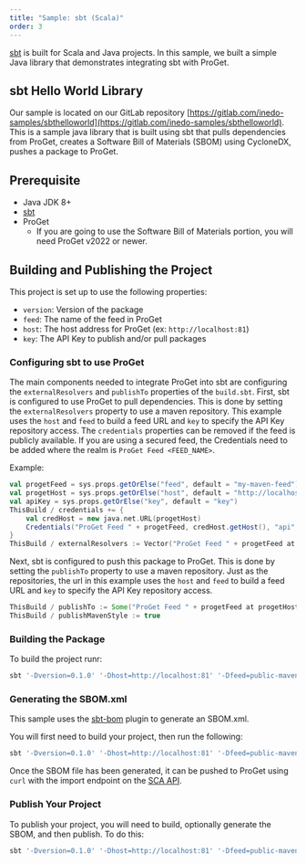 ```yaml
---
title: "Sample: sbt (Scala)"
order: 3
---
```


[sbt](https://www.scala-sbt.org/) is built for Scala and Java projects.  In this sample, we built a simple Java library that demonstrates integrating sbt with ProGet.

## sbt Hello World Library

Our sample is located on our GitLab repository [https://gitlab.com/inedo-samples/sbthelloworld](https://gitlab.com/inedo-samples/sbthelloworld).  This is a sample java library that is built using sbt that pulls dependencies from ProGet, creates a Software Bill of Materials (SBOM) using CycloneDX, pushes a package to ProGet.

## Prerequisite

- Java JDK 8+
- [sbt](https://www.scala-sbt.org/)
- ProGet 
    - If you are going to use the Software Bill of Materials portion, you will need ProGet v2022 or newer.

## Building and Publishing the Project

This project is set up to use the following properties:
- `version`: Version of the package
- `feed`: The name of the feed in ProGet
- `host`: The host address for ProGet (ex: `http://localhost:81`)
- `key`: The API Key to publish and/or pull packages

### Configuring sbt to use ProGet

The main components needed to integrate ProGet into sbt are configuring the `externalResolvers` and `publishTo` properties of the `build.sbt`.  First, sbt is configured to use ProGet to pull dependencies.  This is done by setting the `externalResolvers` property to use a maven repository.  This example uses the `host` and `feed` to build a feed URL and `key` to specify the API Key repository access.  The `credentials` properties can be removed if the feed is publicly available.  If you are using a secured feed, the Credentials need to be added where the realm is `ProGet Feed <FEED_NAME>`.

Example:

```scala
val progetFeed = sys.props.getOrElse("feed", default = "my-maven-feed")
val progetHost = sys.props.getOrElse("host", default = "http://localhost")
val apiKey = sys.props.getOrElse("key", default = "key")
ThisBuild / credentials += {
    val credHost = new java.net.URL(progetHost)
    Credentials("ProGet Feed " + progetFeed, credHost.getHost(), "api", apiKey)
}
ThisBuild / externalResolvers := Vector("ProGet Feed " + progetFeed at progetHost + "/maven2/" + progetFeed)
```

Next, sbt is configured to push this package to ProGet.  This is done by setting the `publishTo` property to use a maven  repository.  Just as the repositories, the url in this example uses the `host` and `feed` to build a feed URL and `key` to specify the API Key repository access.
```scala
ThisBuild / publishTo := Some("ProGet Feed " + progetFeed at progetHost + "/maven2/" + progetFeed)
ThisBuild / publishMavenStyle := true
```

### Building the Package

To build the project runr:

```sh
sbt '-Dversion=0.1.0' '-Dhost=http://localhost:81' '-Dfeed=public-maven' '-Dkey=myApiKey' clean compile
```

### Generating the SBOM.xml

This sample uses the [sbt-bom](https://github.com/siculo/sbt-bom) plugin to generate an SBOM.xml.  

You will first need to build your project, then run the following:

```sh
sbt '-Dversion=0.1.0' '-Dhost=http://localhost:81' '-Dfeed=public-maven' '-Dkey=myApiKey' clean compile makeBom
```
Once the SBOM file has been generated, it can be pushed to ProGet using `curl` with the import endpoint on the [SCA API](/docs/proget/reference-api/proget-api-sca).


### Publish Your Project

To publish your project, you will need to build, optionally generate the SBOM, and then publish.  To do this:

```sh
sbt '-Dversion=0.1.0' '-Dhost=http://localhost:81' '-Dfeed=public-maven' '-Dkey=myApiKey' clean compile makeBom publish
```